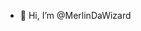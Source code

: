 - 👋 Hi, I’m @MerlinDaWizard

<!---
MerlinDaWizard/MerlinDaWizard is a ✨ special ✨ repository because its `README.md` (this file) appears on your GitHub profile.
You can click the Preview link to take a look at your changes.
--->
